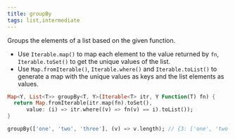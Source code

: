 ```yaml
---
title: groupBy
tags: list,intermediate
---
```


Groups the elements of a list based on the given function.

- Use `Iterable.map()` to map each element to the value returned by `fn`, `Iterable.toSet()` to get the unique values of the list.
- Use `Map.fromIterable()`, `Iterable.where()` and `Iterable.toList()` to generate a map with the unique values as keys and the list elements as values.

```dart
Map<Y, List<T>> groupBy<T, Y>(Iterable<T> itr, Y Function(T) fn) {
  return Map.fromIterable(itr.map(fn).toSet(),
      value: (i) => itr.where((v) => fn(v) == i).toList());
}
```

```dart
groupBy(['one', 'two', 'three'], (v) => v.length); // {3: ['one', 'two'], 5: ['three']}
```

